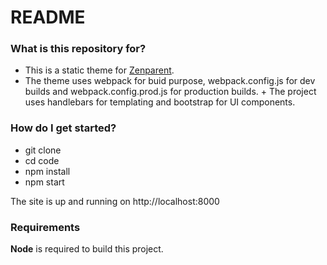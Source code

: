 # README #

### What is this repository for? ###

+ This is a static theme for [Zenparent](https://zenparent.in).
+ The theme uses webpack for buid purpose, webpack.config.js for dev builds and webpack.config.prod.js for production builds. + The project uses handlebars for templating and bootstrap for UI components.

### How do I get started? ###

* git clone
* cd code
* npm install
* npm start

The site is up and running on http://localhost:8000

### Requirements

**Node** is required to build this project.

